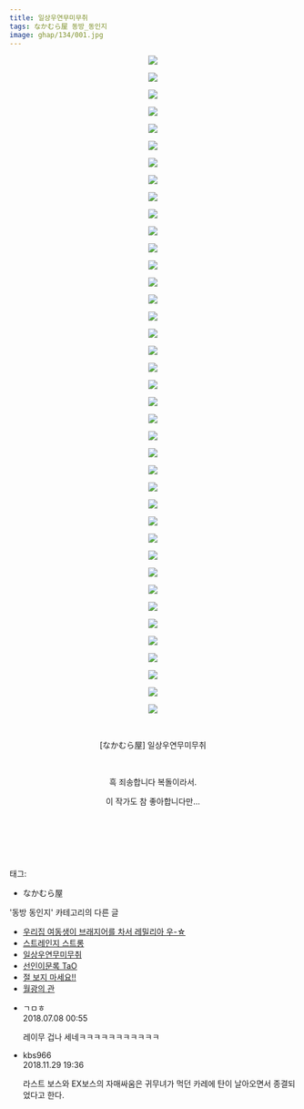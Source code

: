 ```yaml
---
title: 일상우연무미무취
tags: なかむら屋 동방_동인지
image: ghap/134/001.jpg
---
```

<div class="article">
<p style="text-align: center; clear: none; float: none;"><img src="{{ site.nasurl }}/ghap/134/001.jpg"/></p>
<p style="text-align: center; clear: none; float: none;"><img src="{{ site.nasurl }}/ghap/134/002.jpg"/></p>
<p style="text-align: center; clear: none; float: none;"><img src="{{ site.nasurl }}/ghap/134/003.jpg"/></p>
<p style="text-align: center; clear: none; float: none;"><img src="{{ site.nasurl }}/ghap/134/004.jpg"/></p>
<p style="text-align: center; clear: none; float: none;"><img src="{{ site.nasurl }}/ghap/134/005.jpg"/></p>
<p style="text-align: center; clear: none; float: none;"><img src="{{ site.nasurl }}/ghap/134/006.jpg"/></p>
<p style="text-align: center; clear: none; float: none;"><img src="{{ site.nasurl }}/ghap/134/007.jpg"/></p>
<p style="text-align: center; clear: none; float: none;"><img src="{{ site.nasurl }}/ghap/134/008.jpg"/></p>
<p style="text-align: center; clear: none; float: none;"><img src="{{ site.nasurl }}/ghap/134/009.jpg"/></p>
<p style="text-align: center; clear: none; float: none;"><img src="{{ site.nasurl }}/ghap/134/010.jpg"/></p>
<p style="text-align: center; clear: none; float: none;"><img src="{{ site.nasurl }}/ghap/134/011.jpg"/></p>
<p style="text-align: center; clear: none; float: none;"><img src="{{ site.nasurl }}/ghap/134/012.jpg"/></p>
<p style="text-align: center; clear: none; float: none;"><img src="{{ site.nasurl }}/ghap/134/013.jpg"/></p>
<p style="text-align: center; clear: none; float: none;"><img src="{{ site.nasurl }}/ghap/134/014.jpg"/></p>
<p style="text-align: center; clear: none; float: none;"><img src="{{ site.nasurl }}/ghap/134/015.jpg"/></p>
<p style="text-align: center; clear: none; float: none;"><img src="{{ site.nasurl }}/ghap/134/016.jpg"/></p>
<p style="text-align: center; clear: none; float: none;"><img src="{{ site.nasurl }}/ghap/134/017.jpg"/></p>
<p style="text-align: center; clear: none; float: none;"><img src="{{ site.nasurl }}/ghap/134/018.jpg"/></p>
<p style="text-align: center; clear: none; float: none;"><img src="{{ site.nasurl }}/ghap/134/019.jpg"/></p>
<p style="text-align: center; clear: none; float: none;"><img src="{{ site.nasurl }}/ghap/134/020.jpg"/></p>
<p style="text-align: center; clear: none; float: none;"><img src="{{ site.nasurl }}/ghap/134/021.jpg"/></p>
<p style="text-align: center; clear: none; float: none;"><img src="{{ site.nasurl }}/ghap/134/022.jpg"/></p>
<p style="text-align: center; clear: none; float: none;"><img src="{{ site.nasurl }}/ghap/134/023.jpg"/></p>
<p style="text-align: center; clear: none; float: none;"><img src="{{ site.nasurl }}/ghap/134/024.jpg"/></p>
<p style="text-align: center; clear: none; float: none;"><img src="{{ site.nasurl }}/ghap/134/025.jpg"/></p>
<p style="text-align: center; clear: none; float: none;"><img src="{{ site.nasurl }}/ghap/134/026.jpg"/></p>
<p style="text-align: center; clear: none; float: none;"><img src="{{ site.nasurl }}/ghap/134/027.jpg"/></p>
<p style="text-align: center; clear: none; float: none;"><img src="{{ site.nasurl }}/ghap/134/028.jpg"/></p>
<p style="text-align: center; clear: none; float: none;"><img src="{{ site.nasurl }}/ghap/134/029.jpg"/></p>
<p style="text-align: center; clear: none; float: none;"><img src="{{ site.nasurl }}/ghap/134/030.jpg"/></p>
<p style="text-align: center; clear: none; float: none;"><img src="{{ site.nasurl }}/ghap/134/031.jpg"/></p>
<p style="text-align: center; clear: none; float: none;"><img src="{{ site.nasurl }}/ghap/134/032.jpg"/></p>
<p style="text-align: center; clear: none; float: none;"><img src="{{ site.nasurl }}/ghap/134/033.jpg"/></p>
<p style="text-align: center; clear: none; float: none;"><img src="{{ site.nasurl }}/ghap/134/034.jpg"/></p>
<p style="text-align: center; clear: none; float: none;"><img src="{{ site.nasurl }}/ghap/134/035.jpg"/></p>
<p style="text-align: center; clear: none; float: none;"><img src="{{ site.nasurl }}/ghap/134/036.jpg"/></p>
<p style="text-align: center; clear: none; float: none;"><img src="{{ site.nasurl }}/ghap/134/037.jpg"/></p>
<p style="text-align: center; clear: none; float: none;"><img src="{{ site.nasurl }}/ghap/134/038.jpg"/></p>
<p style="text-align: center; clear: none; float: none;"><img src="{{ site.nasurl }}/ghap/134/039.jpg"/></p>
<p style="text-align: center; clear: none; float: none;"><br/></p>
<p style="text-align: center; clear: none; float: none;">[なかむら屋] 일상우연무미무취</p>
<p style="text-align: center; clear: none; float: none;"><br/></p>
<p style="text-align: center; clear: none; float: none;">흑 죄송합니다 복돌이라서.</p>
<p style="text-align: center; clear: none; float: none;">이 작가도 참 좋아합니다만...</p>
<p style="text-align: center; clear: none; float: none;"><br/></p>
<p style="text-align: center; clear: none; float: none;"><br/></p>
<p><br/></p>
</div><div class="tagTrail">
<p>태그: </p>
<ul>
<li>なかむら屋</li>
</ul>
</div><div class="another">
<p>'동방 동인지' 카테고리의 다른 글</p>
<ul>
<li><a href="/2016-06-18-ghap_136">우리집 여동생이 브래지어를 차서 레밀리아 우-☆</a></li>
<li><a href="/2016-06-18-ghap_135">스트레인지 스트롱</a></li>
<li><a href="/2016-06-18-ghap_134">일상우연무미무취</a></li>
<li><a href="/2016-06-18-ghap_133">선인이문록 TaO</a></li>
<li><a href="/2016-06-18-ghap_132">절 보지 마세요!!</a></li>
<li><a href="/2016-06-18-ghap_131">월광의 관</a></li>
</ul>
</div><div class="cb_module cb_fluid">
<div class="cb_wrt cb_profile">
<div class="comment">
<ul>
<li class="cb_thumb_off" id="comment15282108">
<div class="cb_comment_area">
<div class="cb_info_area">
<div class="cb_section">
<span class="cb_nick_name">ㄱㅁㅎ</span>
</div>
<div class="cb_section">
<span class="cb_date">2018.07.08 00:55 </span>
</div>
</div>
<div class="cb_dsc_comment">
<p class="cb_dsc">
											레이무 겁나 세네ㅋㅋㅋㅋㅋㅋㅋㅋㅋㅋㅋ
										</p>
</div>
</div></li>
<li class="cb_thumb_off" id="comment15380163">
<div class="cb_comment_area">
<div class="cb_info_area">
<div class="cb_section">
<span class="cb_nick_name">kbs966</span>
</div>
<div class="cb_section">
<span class="cb_date">2018.11.29 19:36 </span>
</div>
</div>
<div class="cb_dsc_comment">
<p class="cb_dsc">
											라스트 보스와 EX보스의 자매싸움은 귀무녀가 먹던 카레에 탄이 날아오면서 종결되었다고 한다.
										</p>
</div>
</div></li>
</ul>
</div>
</div><!-- commentList close -->
</div>